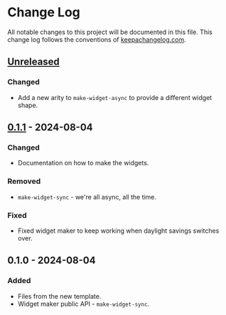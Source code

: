 # Change Log

All notable changes to this project will be documented in this
file. This change log follows the conventions of
[keepachangelog.com](http://keepachangelog.com/).

## [Unreleased]
### Changed
- Add a new arity to `make-widget-async` to provide a different widget shape.

## [0.1.1] - 2024-08-04
### Changed
- Documentation on how to make the widgets.

### Removed
- `make-widget-sync` - we're all async, all the time.

### Fixed
- Fixed widget maker to keep working when daylight savings switches over.

## 0.1.0 - 2024-08-04
### Added
- Files from the new template.
- Widget maker public API - `make-widget-sync`.

[Unreleased]: https://github.com/RadicalZephyr/fizz-pop/compare/0.1.1...HEAD
[0.1.1]: https://github.com/RadicalZephyr/fizz-pop/compare/0.1.0...0.1.1
